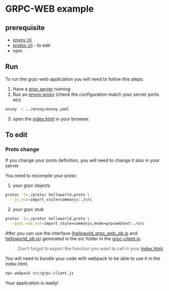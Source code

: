 # GRPC-WEB example

## prerequisite
- [envoy cli](https://www.envoyproxy.io/docs/envoy/latest/start/install)
- [protoc cli](https://github.com/protocolbuffers/protobuf) - to edit
- npm

## Run

To run the grpc-web application you will need to follow this steps:

1) Have a [grpc server](../java/src//main/java/ch/heigvd/java/server/HelloWorldServer.java) running
2) Run an [envoy proxy](./envoy/envoy.yaml) (check the configuration match your server ports etc)
```sh
envoy -c ../envoy/envoy.yaml
```
3) open the [index.html](./webapp/index.html) in your browser.

## To edit

### Proto change

If you change your proto definition, you will need to change it also in your server.

You need to recompile your proto:
1) your grpc objects
```sh
protoc -I=./proto/ helloworld.proto \
  --js_out=import_style=commonjs:./src
```

2) your grpc stub
```sh
protoc -I=./proto/ helloworld.proto \
  --grpc-web_out=import_style=commonjs,mode=grpcwebtext:./src
```

After you can use the interface ([hellowold_grpc_web_pb.js](./webapp/src/helloworld_grpc_web_pb.js) and [helloworld_pb.js](./webapp/src/helloworld_pb.js)) generated in the src folder in the [grpc-client.js](./webapp/src/grpc-client.js).
> Don't forgot to export the function you want to call in your [index.html](./webapp/index.html).

You will need to bundle your code with webpack to be able to use it in the index.html.

```sh
npx webpack src/grpc-client.js
```

Your application is ready!